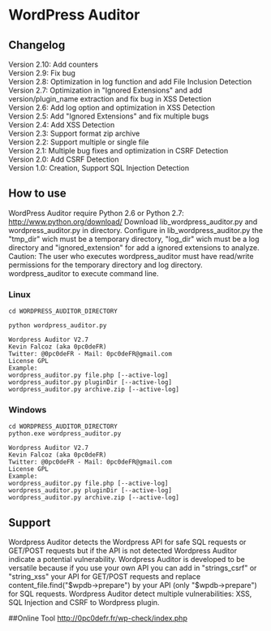 # WordPress Auditor

## Changelog
Version 2.10: Add counters  
Version 2.9: Fix bug  
Version 2.8: Optimization in log function and add File Inclusion Detection  
Version 2.7: Optimization in "Ignored Extensions" and add version/plugin_name extraction and fix bug in XSS Detection  
Version 2.6: Add log option and optimization in XSS Detection  
Version 2.5: Add "Ignored Extensions" and fix multiple bugs  
Version 2.4: Add XSS Detection  
Version 2.3: Support format zip archive  
Version 2.2: Support multiple or single file  
Version 2.1: Multiple bug fixes and optimization in CSRF Detection  
Version 2.0: Add CSRF Detection  
Version 1.0: Creation, Support SQL Injection Detection  

## How to use
WordPress Auditor require Python 2.6 or Python 2.7: http://www.python.org/download/
Download lib_wordpress_auditor.py and wordpress_auditor.py in directory.
Configure in lib_wordpress_auditor.py the "tmp_dir" wich must be a temporary directory, "log_dir" wich must be a log directory and "ignored_extension" for add a ignored extensions to analyze. Caution: The user who executes wordpress_auditor must have read/write permissions for the temporary directory and log directory.
wordpress_auditor to execute command line.

### Linux
```
cd WORDPRESS_AUDITOR_DIRECTORY

python wordpress_auditor.py

Wordpress Auditor V2.7
Kevin Falcoz (aka 0pc0deFR)
Twitter: @0pc0deFR - Mail: 0pc0deFR@gmail.com
License GPL
Example: 
wordpress_auditor.py file.php [--active-log]
wordpress_auditor.py pluginDir [--active-log]
wordpress_auditor.py archive.zip [--active-log]
```

### Windows
```
cd WORDPRESS_AUDITOR_DIRECTORY
python.exe wordpress_auditor.py

Wordpress Auditor V2.7
Kevin Falcoz (aka 0pc0deFR)
Twitter: @0pc0deFR - Mail: 0pc0deFR@gmail.com
License GPL
Example: 
wordpress_auditor.py file.php [--active-log]
wordpress_auditor.py pluginDir [--active-log]
wordpress_auditor.py archive.zip [--active-log]
```

## Support
Wordpress Auditor detects the Wordpress API for safe SQL requests or GET/POST requests but if the API is not detected Wordpress Auditor indicate a potential vulnerability.
Wordpress Auditor is developed to be versatile because if you use your own API you can add in "strings_csrf" or "string_xss" your API for GET/POST requests and replace content_file.find("$wpdb->prepare") by your API (only "$wpdb->prepare") for SQL requests.
Wordpress Auditor detect multiple vulnerabilities: XSS, SQL Injection and CSRF to Wordpress plugin.

##Online Tool
http://0pc0defr.fr/wp-check/index.php
